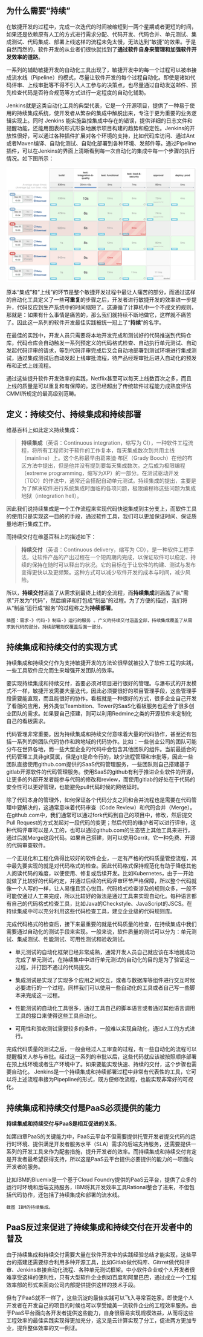 ## 为什么需要“持续”

在敏捷开发的过程中，完成一次迭代的时间被缩短到一两个星期或者更短的时间，如果还是依赖原有人工的方式进行需求分配、代码开发、代码合并、单元测试、集成测试、代码集成、部署上线这样的流程未免太慢，无法达到“敏捷”的效果。于是自然而然的，软件开发的从业者们很快就找到了**通过软件自身来管理和加强软件开发效率的道路**。

一系列的辅助敏捷开发的自动化工具出现了，敏捷开发中的每一个过程可以被串接成流水线（Pipeline）的模式，尽量让软件开发的每个过程自动化。即使是诸如代码评审、上线审批等不得不引入人工参与的决策点，也尽量通过自动发送邮件、预先检查代码是否符合规范等方式进行一定程度的自动化辅助。

Jenkins就是这类自动化工具的典型代表，它是一个开源项目，提供了一种易于使用的持续集成系统，使开发者从繁杂的集成中解脱出来，专注于更为重要的业务逻辑实现上。同时 Jenkins 能实施监控集成中存在的错误，提供详细的日志文件和提醒功能，还能用图表的形式形象地展示项目构建的趋势和稳定性。Jenkins的开放性很好，可以通过各种插件扩展对各个环境的支持，比如代码库访问、通过Ant或者Maven编译、自动化测试、自动化部署到各种环境、发邮件等。通过Pipeline插件，可以在Jenkins的界面上清晰看到每一次自动化的集成中每一个步骤的执行情况。如下图所示：

![](/assets/46653-20160717150213607-1148676264.png)

原本“集成”和“上线”的环节是整个敏捷开发过程中最让人痛苦的部分，而通过这样的自动化工具定义了一些**可重复**的步骤之后，开发者进行敏捷开发的效率进一步提升，代码反应到生产系统中的时间缩短了。这遵循了计算机中一个不成文的规则，那就是：如果有什么事情是痛苦的，那么我们就持续不断地做它，这样就不痛苦了。因此这一系列的软件开发最佳实践被统一冠上了“**持续**”的名字。

在最佳的实践中，开发人员只需要将本地开发完成和测试好的代码推送到代码仓库，代码仓库会自动触发一系列预定义的代码格式检查、自动执行单元测试、自动发起代码评审的请求，等到代码评审完成后又会自动地部署到测试环境进行集成测试，通过集成测试后自动发起上线审批流程，待产品经理审批后进入自动化的预发布和正式上线流程。

通过这些提升软件开发效率的实践，Netflix甚至可以每天上线数百次之多，而且上线的质量是可以重复和有保障的。这已经超出了传统软件过程能力成熟度评估CMMI所规定的最高级别范畴。

## 定义：持续交付、持续集成和持续部署

维基百科上如此定义持续集成：

> **持续集成**（英语：Continuous integration，缩写为 CI），一种软件工程流程，将所有工程师对于软件的工作复本，每天集成数次到共用主线（mainline）上。这个名称最早由葛来迪·布区（Grady Booch）在他的布区方法中提出，但是他并没有提到要每天集成数次。之后成为极限编程（extreme programming，缩写为XP）的一部分。在测试驱动开发（TDD）的作法中，通常还会搭配自动单元测试。持续集成的提出，主要是为了解决软件进行系统集成时面临的各项问题，极限编程称这些问题为集成地狱（integration hell）。

因此我们说持续集成是一个工作流程来实现代码快速集成到主分支上，而软件工具的使用只是实现这一目的的手段，通过软件工具，我们可以更加保证时间、保证质量地进行集成工作。

而持续交付在维基百科上的描述如下：

> **持续交付**（英语：Continuous delivery，缩写为 CD），是一种软件工程手法，让软件产品的产出过程在一个短周期内完成，以保证软件可以稳定、持续的保持在随时可以释出的状况。它的目标在于让软件的构建、测试与发布变得更快以及更频繁。这种方式可以减少软件开发的成本与时间，减少风险。

所以，**持续交付**涵盖了从需求到最终上线的全流程，而**持续集成**则涵盖了从"需求"开发为“代码”，然后编译和打包成“制品”的过程。为了方便的描述，我们将从“制品”运行成“服务”的过程称之为**持续部署**。

```
插图：需求-》代码-》制品-》运行的服务 。广义的持续交付涵盖全部，持续集成覆盖了从需求到代码的部分。持续部署则仅覆盖后面一部分。
```

## 持续集成和持续交付的实现方式

持续集成和持续交付作为支持敏捷开发的方法论很早就被投入了软件工程的实践，一些工具软件应允而生来增强开发团队的效率。

要实现持续集成和持续交付，首要必须对项目进行很好的管理。与瀑布式的开发模式不一样，敏捷开发需要大量迭代，因此必须要很好的项目管理手段，这些管理手段需要能直观，而且能很好的协作。看板就是一种很好的方式，很多企业自己开发了看版的应用，另外类似Teambition、Tower的SaaS化看板服务也迎合了很多创业团队的需求。如果要自己搭建，则可以利用Redmine之类的开源软件来定制化自己的看板需求。

代码管理非常重要。因为持续集成和持续交付意味着大量的代码协作，甚至还有包括一系列的跨团队代码协作和跨地域的代码协作。比如：一些创业公司的团队可能分布在世界各地，而一些大型企业的代码中会包含其他团队的组件。当前最适合的代码管理工具非git莫属，但是git是命令行的，缺少流程管理和审批等，因此一些团队直接使用github.com提供的SaaS代码管理服务，一些团队则自己搭建基于gitlab开源软件的代码管理服务。使用SaaS的github有利于推进企业软件的开源，让更多的外部开发者能参与代码的修改和review，而使用gitlab的好处在于代码的安全性可以更好管理，也能避免pull代码时候的网络延时。

除了代码本身的管理外，如何保证各个代码分支之间和合并流程也是需要在代码管理中要解决的，这通常意味着代码审查（Code Review）和代码合并（Merge）。在github.com中，我们通常可以通过fork代码到自己的项目中，修改，然后提交Pull Request的方式发起对一段代码的变更；然后代码的维护者可以进行评审，这种代码评审可以是人工的，也可以通过github.com的生态链上其他工具来进行，通过后就Merge这段代码。如果自己搭建，则可以使用Gerrit，它一种免费、开源的代码审查软件。

一个正规化和工程化做得比较好的软件企业，一定有严格的代码质量管控流程，其中最先要实现的就是对代码格式的检查。因此代码格式保持规范化有助于降低其他人阅读代码的难度，以便使用、修复或后续开发。比如Kubernetes，由于一开始就做了比较好的代码约定，并通过后续的代码评审环节严格保障，所以整个代码就像一个人写的一样，让人易懂且赏心悦目。代码格式检查涉及的规则众多，一般不可能仅通过人工来完成，所以比较好的做法是通过工具来实现自动化。每种语言都有自己的代码格式检查工具，比如Java的Checkstyle、JavaScript的JSCS。在持续集成中可以充分利用这些代码检查工具，建立企业级的代码规则库。

完成代码格式的检查后，接下来最重要的就是代码质量的检查，在持续集成中我们需要通过自动化的测试手段来实现。一般来说，软件质量的测试可以分为：单元测试、集成测试、性能测试、可用性测试和验收测试。

* 单元测试的自动化框架已经非常成熟，通常开发人员自己就应该在本地就成功完成了单元测试，在持续集中中进行单元测试的自动化的目的是为了验证这一过程，并打回不通过的代码提交。

* 集成测试是实现了实现多个应用之间交互，或者与数据库等组件进行交互时候必要进行的一个过程。同样我们可以使用一些自动化的工具或者自己写一些脚本来完成这一过程。

* 性能测试的自动化工具很多，通过工具自己的脚本语言或者通过其他语言调用工具的接口来使得这些工具自动化。

* 可用性和验收测试需要较多的条件，一般难以实现自动化，通过人工的方式进行。


完成代码质量的测试之后，一般会经过人工审查的过程，有一些自动化的流程可以提醒相关人参与审批。经过这一系列的审批以后，这些代码就应该被按照顺序部署在预上线环境或者生产环境中了。如果要能实现快速、持续的交付，这个步骤也需要自动化。
Jenkins是一个持续集成和持续部署过程中非常有代表性的工具，它可以将上述流程串接为Pipepline的形式，既方便修改流程，也能实现非常好的可视化。

## 持续集成和持续交付是PaaS必须提供的能力

**持续集成和持续交付与PaaS是相互促进的关系**。

如第四章PaaS的关键能力中，PaaS云平台不但需要提供托管开发者提交代码的运行时环境、提供满足开发者服务水平（SLA）需求的后端支持服务，还需要提供一系列的开发工具来作为配套措施，提升开发者的效率。而持续集成和持续交付肯定是开发者最希望获得支持，所以这是PaaS云平台提供必要提供的能力的一项面向开发者的服务。

比如IBM的Bluemix是一个基于Cloud Foundry提供的PaaS云平台，提供了众多的运行时环境和后端支持服务，IBM将其开发效率工具Rational整合了进来，不但包括代码协作，还包括了持续集成和部署的流水线。

```
截图 IBM的持续集成。
```

## **PaaS反过来促进了持续集成和持续交付在开发者中的普及**

由于持续集成和持续交付需要大量在软件开发中的实践经验总结才能实现，这些平台的搭建还需要综合利用多种开源工具，比如Gitlab做代码库、Gitrret做代码评审、Jenkins串接自动化流程、各种单元测试框架。中小软件企业或个人开发者很难享受这样的便利性，只有大型软件企业例如百度和阿里巴巴，通过成立一个工程效率部的形式来面向公司内部提供提供这样的技术手段。

但有了PaaS就不一样了，这些沉淀的最佳实践可以飞入寻常百姓家。即使是个人开发者在开发自己的项目的时候也可以享受媲美一流软件企业的工程效率服务。由于PaaS平台面向各开发者提供这些能力，自身很容易实现规模效益，从而将这些工程效率的最佳实践实现得更加充分，这又是云计算实现了分工，促进两方更加专业，提升整体效率的又一例证。

